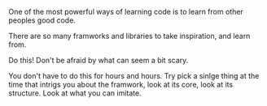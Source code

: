 One of the most powerful ways of learning code is to learn from 
other peoples good code. 

There are so many framworks and libraries to take inspiration,
and learn from. 

Do this! Don't be afraid by what can seem a bit scary. 

You don't have to do this for hours and hours. Try pick a sinlge
thing at the time that intrigs you about the framwork, look at 
its core, look at its structure. Look at what you can imitate.
